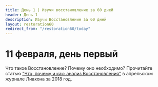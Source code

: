 ```yaml
---
title: Дeнь 1 | Изучи восстановление за 60 дней
header: День 1
description: Изучи Восстановление за 60 дней
layout: restoration60
redirect_from: "/restoration60/today"
---
```


# 11 февраля, день первый

Что такое Восстановление? Почему оно необходимо? Прочитайте статью ["Что, почему и как: анализ Восстановления"](https://www.churchofjesuschrist.org/study/liahona/2018/04/youth/what-why-and-how-a-breakdown-of-the-restoration?lang=rus) в апрельском журнале Лиахона за 2018 год.
